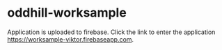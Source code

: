 # oddhill-worksample

Application is uploaded to firebase. Click the link to enter the application https://worksample-viktor.firebaseapp.com.
